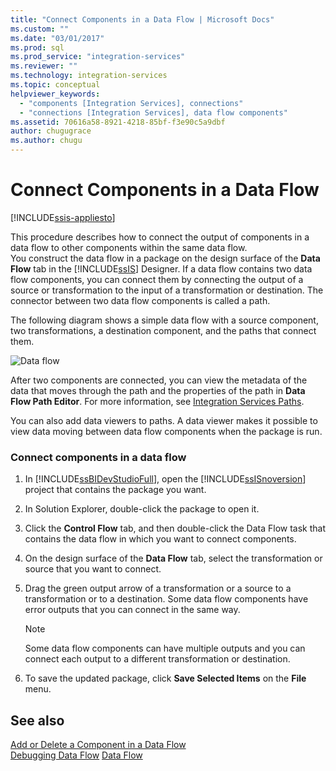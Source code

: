 ```yaml
---
title: "Connect Components in a Data Flow | Microsoft Docs"
ms.custom: ""
ms.date: "03/01/2017"
ms.prod: sql
ms.prod_service: "integration-services"
ms.reviewer: ""
ms.technology: integration-services
ms.topic: conceptual
helpviewer_keywords: 
  - "components [Integration Services], connections"
  - "connections [Integration Services], data flow components"
ms.assetid: 70616a58-8921-4218-85bf-f3e90c5a9dbf
author: chugugrace
ms.author: chugu
---
```

# Connect Components in a Data Flow

[!INCLUDE[ssis-appliesto](../../includes/ssis-appliesto-ssvrpluslinux-asdb-asdw-xxx.md)]


  This procedure describes how to connect the output of components in a data flow to other components within the same data flow.  
You construct the data flow in a package on the design surface of the **Data Flow** tab in the [!INCLUDE[ssIS](../../includes/ssis-md.md)] Designer. If a data flow contains two data flow components, you can connect them by connecting the output of a source or transformation to the input of a transformation or destination. The connector between two data flow components is called a path.  
  
 The following diagram shows a simple data flow with a source component, two transformations, a destination component, and the paths that connect them.  
  
 ![Data flow](../../integration-services/data-flow/media/mw-dts-08.gif "Data flow")  
  
 After two components are connected, you can view the metadata of the data that moves through the path and the properties of the path in **Data Flow Path Editor**. For more information, see [Integration Services Paths](../../integration-services/data-flow/integration-services-paths.md).  
  
 You can also add data viewers to paths. A data viewer makes it possible to view data moving between data flow components when the package is run.  
  
### Connect components in a data flow  
  
1.  In [!INCLUDE[ssBIDevStudioFull](../../includes/ssbidevstudiofull-md.md)], open the [!INCLUDE[ssISnoversion](../../includes/ssisnoversion-md.md)] project that contains the package you want.  
  
2.  In Solution Explorer, double-click the package to open it.  
  
3.  Click the **Control Flow** tab, and then double-click the Data Flow task that contains the data flow in which you want to connect components.  
  
4.  On the design surface of the **Data Flow** tab, select the transformation or source that you want to connect.  
  
5.  Drag the green output arrow of a transformation or a source to a transformation or to a destination. Some data flow components have error outputs that you can connect in the same way.  
  
    > [!NOTE]  
    >  Some data flow components can have multiple outputs and you can connect each output to a different transformation or destination.  
  
6.  To save the updated package, click **Save Selected Items** on the **File** menu.  
  
## See also  
 [Add or Delete a Component in a Data Flow](../../integration-services/data-flow/add-or-delete-a-component-in-a-data-flow.md)   
 [Debugging Data Flow](../../integration-services/troubleshooting/debugging-data-flow.md)
 [Data Flow](../../integration-services/data-flow/data-flow.md)  
  
  
